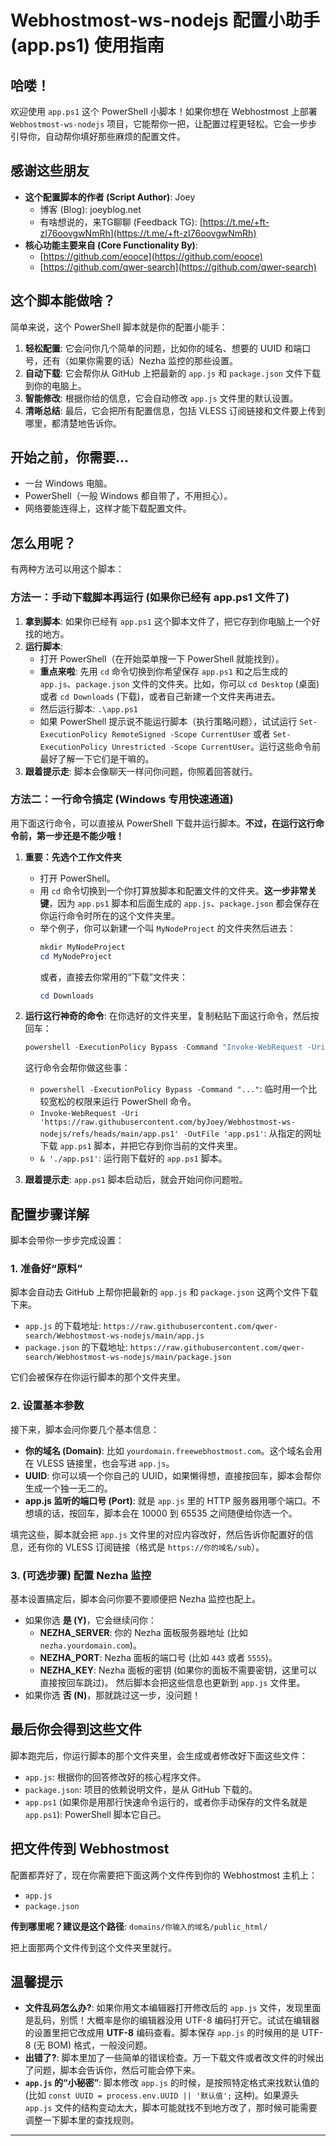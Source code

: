 # Webhostmost-ws-nodejs 配置小助手 (app.ps1) 使用指南

## 哈喽！

欢迎使用 `app.ps1` 这个 PowerShell 小脚本！如果你想在 Webhostmost 上部署 `Webhostmost-ws-nodejs` 项目，它能帮你一把，让配置过程更轻松。它会一步步引导你，自动帮你填好那些麻烦的配置文件。

## 感谢这些朋友

* **这个配置脚本的作者 (Script Author)**: Joey
    * 博客 (Blog): joeyblog.net
    * 有啥想说的，来TG聊聊 (Feedback TG): [https://t.me/+ft-zI76oovgwNmRh](https://t.me/+ft-zI76oovgwNmRh)
* **核心功能主要来自 (Core Functionality By)**:
    * [https://github.com/eooce](https://github.com/eooce)
    * [https://github.com/qwer-search](https://github.com/qwer-search)

## 这个脚本能做啥？

简单来说，这个 PowerShell 脚本就是你的配置小能手：

1.  **轻松配置**: 它会问你几个简单的问题，比如你的域名、想要的 UUID 和端口号，还有（如果你需要的话）Nezha 监控的那些设置。
2.  **自动下载**: 它会帮你从 GitHub 上把最新的 `app.js` 和 `package.json` 文件下载到你的电脑上。
3.  **智能修改**: 根据你给的信息，它会自动修改 `app.js` 文件里的默认设置。
4.  **清晰总结**: 最后，它会把所有配置信息，包括 VLESS 订阅链接和文件要上传到哪里，都清楚地告诉你。

## 开始之前，你需要…

* 一台 Windows 电脑。
* PowerShell（一般 Windows 都自带了，不用担心）。
* 网络要能连得上，这样才能下载配置文件。

## 怎么用呢？

有两种方法可以用这个脚本：

### 方法一：手动下载脚本再运行 (如果你已经有 app.ps1 文件了)

1.  **拿到脚本**: 如果你已经有 `app.ps1` 这个脚本文件了，把它存到你电脑上一个好找的地方。
2.  **运行脚本**:
    * 打开 PowerShell（在开始菜单搜一下 PowerShell 就能找到）。
    * **重点来啦**: 先用 `cd` 命令切换到你希望保存 `app.ps1` 和之后生成的 `app.js`、`package.json` 文件的文件夹。比如，你可以 `cd Desktop` (桌面) 或者 `cd Downloads` (下载)，或者自己新建一个文件夹再进去。
    * 然后运行脚本: `.\app.ps1`
    * 如果 PowerShell 提示说不能运行脚本（执行策略问题），试试运行 `Set-ExecutionPolicy RemoteSigned -Scope CurrentUser` 或者 `Set-ExecutionPolicy Unrestricted -Scope CurrentUser`。运行这些命令前最好了解一下它们是干嘛的。
3.  **跟着提示走**: 脚本会像聊天一样问你问题，你照着回答就行。

### 方法二：一行命令搞定 (Windows 专用快速通道)

用下面这行命令，可以直接从 PowerShell 下载并运行脚本。**不过，在运行这行命令前，第一步还是不能少哦！**

1.  **重要：先选个工作文件夹**
    * 打开 PowerShell。
    * 用 `cd` 命令切换到一个你打算放脚本和配置文件的文件夹。**这一步非常关键**，因为 `app.ps1` 脚本和后面生成的 `app.js`、`package.json` 都会保存在你运行命令时所在的这个文件夹里。
    * 举个例子，你可以新建一个叫 `MyNodeProject` 的文件夹然后进去：
        ```powershell
        mkdir MyNodeProject
        cd MyNodeProject
        ```
        或者，直接去你常用的“下载”文件夹：
        ```powershell
        cd Downloads
        ```

2.  **运行这行神奇的命令**:
    在你选好的文件夹里，复制粘贴下面这行命令，然后按回车：
    ```powershell
    powershell -ExecutionPolicy Bypass -Command "Invoke-WebRequest -Uri '[https://raw.githubusercontent.com/byJoey/Webhostmost-ws-nodejs/refs/heads/main/app.ps1](https://raw.githubusercontent.com/byJoey/Webhostmost-ws-nodejs/refs/heads/main/app.ps1)' -OutFile 'app.ps1'; & './app.ps1'"
    ```
    这行命令会帮你做这些事：
    * `powershell -ExecutionPolicy Bypass -Command "..."`: 临时用一个比较宽松的权限来运行 PowerShell 命令。
    * `Invoke-WebRequest -Uri 'https://raw.githubusercontent.com/byJoey/Webhostmost-ws-nodejs/refs/heads/main/app.ps1' -OutFile 'app.ps1'`: 从指定的网址下载 `app.ps1` 脚本，并把它存到你当前的文件夹里。
    * `& './app.ps1'`: 运行刚下载好的 `app.ps1` 脚本。

3.  **跟着提示走**: `app.ps1` 脚本启动后，就会开始问你问题啦。

## 配置步骤详解

脚本会带你一步步完成设置：

### 1. 准备好“原料”

脚本会自动去 GitHub 上帮你把最新的 `app.js` 和 `package.json` 这两个文件下载下来。
* `app.js` 的下载地址: `https://raw.githubusercontent.com/qwer-search/Webhostmost-ws-nodejs/main/app.js`
* `package.json` 的下载地址: `https://raw.githubusercontent.com/qwer-search/Webhostmost-ws-nodejs/main/package.json`

它们会被保存在你运行脚本的那个文件夹里。

### 2. 设置基本参数

接下来，脚本会问你要几个基本信息：

* **你的域名 (Domain)**: 比如 `yourdomain.freewebhostmost.com`。这个域名会用在 VLESS 链接里，也会写进 `app.js`。
* **UUID**: 你可以填一个你自己的 UUID，如果懒得想，直接按回车，脚本会帮你生成一个独一无二的。
* **app.js 监听的端口号 (Port)**: 就是 `app.js` 里的 HTTP 服务器用哪个端口。不想填的话，按回车，脚本会在 10000 到 65535 之间随便给你选一个。

填完这些，脚本就会把 `app.js` 文件里的对应内容改好，然后告诉你配置好的信息，还有你的 VLESS 订阅链接（格式是 `https://你的域名/sub`）。

### 3. (可选步骤) 配置 Nezha 监控

基本设置搞定后，脚本会问你要不要顺便把 Nezha 监控也配上。

* 如果你选 **是 (Y)**，它会继续问你：
    * **NEZHA_SERVER**: 你的 Nezha 面板服务器地址 (比如 `nezha.yourdomain.com`)。
    * **NEZHA_PORT**: Nezha 面板的端口号 (比如 `443` 或者 `5555`)。
    * **NEZHA_KEY**: Nezha 面板的密钥 (如果你的面板不需要密钥，这里可以直接按回车跳过)。
    然后脚本会把这些信息也更新到 `app.js` 文件里。
* 如果你选 **否 (N)**，那就跳过这一步，没问题！

## 最后你会得到这些文件

脚本跑完后，你运行脚本的那个文件夹里，会生成或者修改好下面这些文件：

* `app.js`: 根据你的回答修改好的核心程序文件。
* `package.json`: 项目的依赖说明文件，是从 GitHub 下载的。
* `app.ps1` (如果你是用那行快速命令运行的，或者你手动保存的文件名就是 `app.ps1`): PowerShell 脚本它自己。

## 把文件传到 Webhostmost

配置都弄好了，现在你需要把下面这两个文件传到你的 Webhostmost 主机上：

* `app.js`
* `package.json`

**传到哪里呢？建议是这个路径**: `domains/你输入的域名/public_html/`

把上面那两个文件传到这个文件夹里就行。

## 温馨提示

* **文件乱码怎么办?**: 如果你用文本编辑器打开修改后的 `app.js` 文件，发现里面是乱码，别慌！大概率是你的编辑器没用 UTF-8 编码打开它。试试在编辑器的设置里把它改成用 **UTF-8** 编码查看。脚本保存 `app.js` 的时候用的是 UTF-8 (无 BOM) 格式，一般没问题。
* **出错了?**: 脚本里加了一些简单的错误检查。万一下载文件或者改文件的时候出了问题，脚本会告诉你，然后可能会停下来。
* **`app.js` 的“小秘密”**: 脚本修改 `app.js` 的时候，是按照特定格式来找默认值的 (比如 `const UUID = process.env.UUID || '默认值';` 这种)。如果源头 `app.js` 文件的结构变动太大，脚本可能就找不到地方改了，那时候可能需要调整一下脚本里的查找规则。

---

